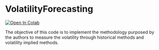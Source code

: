 # VolatilityForecasting

<a href="https://colab.research.google.com/github/andresem/VolatilityForecasting/blob/main/VolatilityForecasting.ipynb">
  <img src="https://colab.research.google.com/assets/colab-badge.svg" alt="Open In Colab"/></a>

The objective of this code is to implement the methodology purposed by the authors to measure the volatility through historical methods and volatility implied methods.
